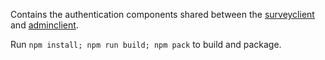 Contains the authentication components shared between the [surveyclient](../surveyclient) and [adminclient](../adminclient).

Run `npm install; npm run build; npm pack` to build and package.
